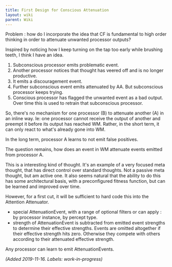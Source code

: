 ```yaml
---
title: First Design for Conscious Attenuation
layout: wiki
parent: Wiki
---
```


Problem : how do I incorporate the idea that CF is fundamental to high order thinking in order to attenuate unwanted processor outputs? 

Inspired by noticing how I keep turning on the tap too early while brushing teeth, I think I have an idea. 
1. Subconscious processor emits problematic event. 
2. Another processor notices that thought has veered off and is no longer productive. 
3. It emits a discouragement event. 
4. Further subconscious event emits attenuated by AA. But subconscious processor keeps trying. 
5. Conscious processor has flagged the unwanted event as a bad output. Over time this is used to retrain that subconscious processor. 

So, there's no mechanism for one processor (B) to attenuate another (A) in an inline way. Ie: one processor cannot receive the output of another and preempt it before its output has reached WM. Rather, in the short term, it can only react to what's already gone into WM. 

In the long term, processor A learns to not emit false positives. 

The question remains, how does an event in WM attenuate events emitted from processor A.

This is a interesting kind of thought. It's an example of a very focused meta thought, that has direct control over standard thoughts. Not a passive meta thought, but am active one. It also seems natural that the ability to do this has some architectural basis, with a preconfigured fitness function, but can be learned and improved over time. 

However, for a first cut, it will be sufficient to hard code this into the Attention Attenuator. 
* special AttenuationEvent, with a range of optional filters or can apply : by processor instance, by percept type. 
* strength of AttenuationEvent is subtracted from emitted event strengths to determine their effective strengths. Events are omitted altogether if their effective strength hits zero. Otherwise they compete with others according to their attenuated effective strength. 

Any processor can learn to emit AttenuationEvents.

_(Added 2019-11-16. Labels: work-in-progress)_